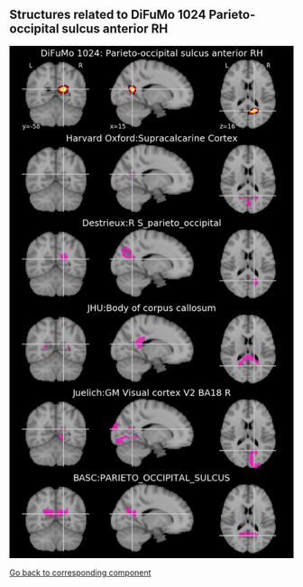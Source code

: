 


## Structures related to DiFuMo 1024 Parieto-occipital sulcus anterior RH

![1020](1020.jpg "Structures related to DiFuMo 1024 Parieto-occipital sulcus anterior RH")

[Go back to corresponding component](https://parietal-inria.github.io/DiFuMo/1024/html/1020.html)